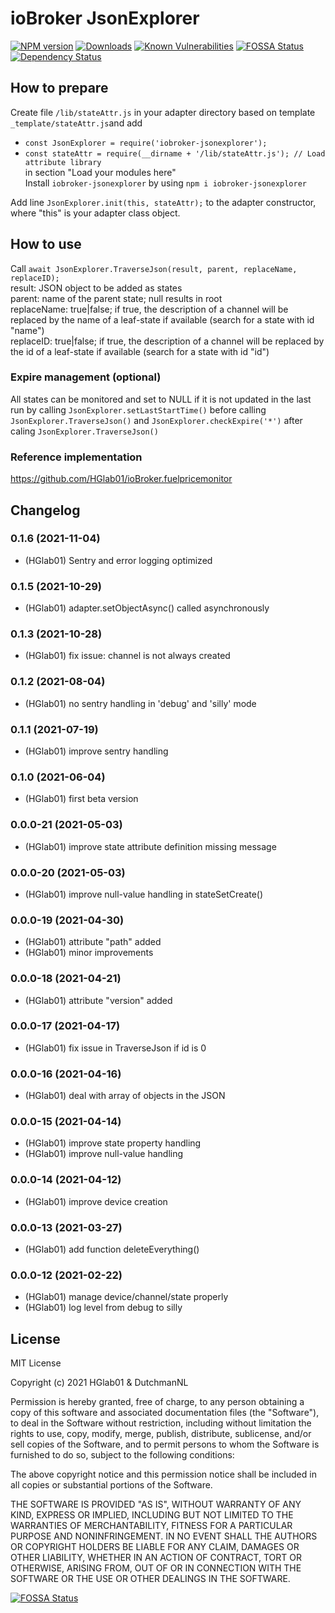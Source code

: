 # ioBroker JsonExplorer


[![NPM version](http://img.shields.io/npm/v/iobroker-jsonexplorer.svg)](https://www.npmjs.com/package/iobroker-jsonexplorer)
[![Downloads](https://img.shields.io/npm/dm/iobroker-jsonexplorer)](https://www.npmjs.com/package/iobroker-jsonexplorer)
[![Known Vulnerabilities](https://snyk.io/test/github/HGlab01/iobroker-jsonexplorer/badge.svg)](https://snyk.io/test/github/HGlab01/iobroker-jsonexplorer)
[![FOSSA Status](https://app.fossa.com/api/projects/git%2Bgithub.com%2FHGlab01%2FioBroker-jsonExplorer.svg?type=shield)](https://app.fossa.com/projects/git%2Bgithub.com%2FHGlab01%2FioBroker-jsonExplorer?ref=badge_shield)
[![Dependency Status](https://status.david-dm.org/gh/hglab01/iobroker-jsonexplorer.svg)](https://david-dm.org/HGlab01/iobroker-jsonexplorer)


## How to prepare
Create file `/lib/stateAttr.js` in your adapter directory based on template `_template/stateAttr.js`and add  
* `const JsonExplorer = require('iobroker-jsonexplorer');`
* `const stateAttr = require(__dirname + '/lib/stateAttr.js'); // Load attribute library`  
in section "Load your modules here"  
Install `iobroker-jsonexplorer` by using `npm i iobroker-jsonexplorer`  


Add line `JsonExplorer.init(this, stateAttr);` to the adapter constructor, where "this" is your adapter class object.  

## How to use
Call `await JsonExplorer.TraverseJson(result, parent, replaceName, replaceID);`  
result: JSON object to be added as states  
parent: name of the parent state; null results in root  
replaceName: true|false; if true, the description of a channel will be replaced by the name of a leaf-state if available (search for a state with id "name")  
replaceID: true|false; if true, the description of a channel will be replaced by the id of a leaf-state if available (search for a state with id "id")

### Expire management (optional)
All states can be monitored and set to NULL if it is not updated in the last run by calling `JsonExplorer.setLastStartTime()` before calling `JsonExplorer.TraverseJson()` and `JsonExplorer.checkExpire('*')` after caling `JsonExplorer.TraverseJson()`

### Reference implementation
https://github.com/HGlab01/ioBroker.fuelpricemonitor

## Changelog
<!--
    Placeholder for the next version (at the beginning of the line):
    ### __WORK IN PROGRESS__
-->
### 0.1.6 (2021-11-04)
* (HGlab01) Sentry and error logging optimized

### 0.1.5 (2021-10-29)
* (HGlab01) adapter.setObjectAsync() called asynchronously

### 0.1.3 (2021-10-28)
* (HGlab01) fix issue: channel is not always created

### 0.1.2 (2021-08-04)
* (HGlab01) no sentry handling in 'debug' and 'silly' mode

### 0.1.1 (2021-07-19)
* (HGlab01) improve sentry handling

### 0.1.0 (2021-06-04)
* (HGlab01) first beta version

### 0.0.0-21 (2021-05-03)
* (HGlab01) improve state attribute definition missing message

### 0.0.0-20 (2021-05-03)
* (HGlab01) improve null-value handling in stateSetCreate()

### 0.0.0-19 (2021-04-30)
* (HGlab01) attribute "path" added
* (HGlab01) minor improvements

### 0.0.0-18 (2021-04-21)
* (HGlab01) attribute "version" added

### 0.0.0-17 (2021-04-17)
* (HGlab01) fix issue in TraverseJson if id is 0

### 0.0.0-16 (2021-04-16)
* (HGlab01) deal with array of objects in the JSON

### 0.0.0-15 (2021-04-14)
* (HGlab01) improve state property handling
* (HGlab01) improve null-value handling

### 0.0.0-14 (2021-04-12)
* (HGlab01) improve device creation

### 0.0.0-13 (2021-03-27)
* (HGlab01) add function deleteEverything()

### 0.0.0-12 (2021-02-22)
* (HGlab01) manage device/channel/state properly
* (HGlab01) log level from debug to silly

## License
MIT License

Copyright (c) 2021 HGlab01 & DutchmanNL

Permission is hereby granted, free of charge, to any person obtaining a copy
of this software and associated documentation files (the "Software"), to deal
in the Software without restriction, including without limitation the rights
to use, copy, modify, merge, publish, distribute, sublicense, and/or sell
copies of the Software, and to permit persons to whom the Software is
furnished to do so, subject to the following conditions:

The above copyright notice and this permission notice shall be included in all
copies or substantial portions of the Software.

THE SOFTWARE IS PROVIDED "AS IS", WITHOUT WARRANTY OF ANY KIND, EXPRESS OR
IMPLIED, INCLUDING BUT NOT LIMITED TO THE WARRANTIES OF MERCHANTABILITY,
FITNESS FOR A PARTICULAR PURPOSE AND NONINFRINGEMENT. IN NO EVENT SHALL THE
AUTHORS OR COPYRIGHT HOLDERS BE LIABLE FOR ANY CLAIM, DAMAGES OR OTHER
LIABILITY, WHETHER IN AN ACTION OF CONTRACT, TORT OR OTHERWISE, ARISING FROM,
OUT OF OR IN CONNECTION WITH THE SOFTWARE OR THE USE OR OTHER DEALINGS IN THE
SOFTWARE.


[![FOSSA Status](https://app.fossa.com/api/projects/git%2Bgithub.com%2FHGlab01%2FioBroker-jsonExplorer.svg?type=large)](https://app.fossa.com/projects/git%2Bgithub.com%2FHGlab01%2FioBroker-jsonExplorer?ref=badge_large)
